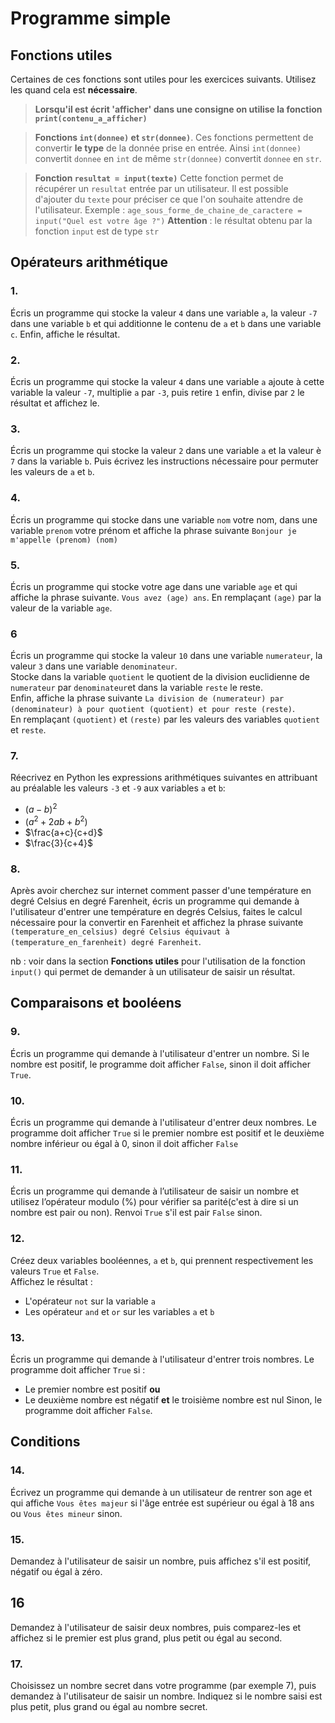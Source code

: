 # Programme simple    
 
## Fonctions utiles 

Certaines de ces fonctions sont utiles pour les exercices suivants. Utilisez les quand cela est __nécessaire__.

> __Lorsqu'il est écrit 'afficher' dans une consigne on utilise la fonction `print(contenu_a_afficher)`__  

> __Fonctions `int(donnee)` et `str(donnee)`__. 
> Ces fonctions permettent de convertir __le type__ de la donnée prise en entrée. 
> Ainsi `int(donnee)` convertit `donnee` en `int` de même `str(donnee)` convertit `donnee` en `str`. 

> __Fonction `resultat = input(texte)`__ 
> Cette fonction permet de récupérer un `resultat` entrée par un utilisateur. Il est possible d'ajouter du `texte` pour préciser ce que l'on souhaite attendre de l'utilisateur. 
> Exemple : `age_sous_forme_de_chaine_de_caractere = input("Quel est votre âge ?")` 
> __Attention__ : le résultat obtenu par la fonction `input` est de type `str`



## Opérateurs arithmétique 

### 1.  
Écris un programme qui stocke la valeur `4` dans une variable `a`, la valeur `-7` dans une variable `b` et qui additionne le contenu de `a` et `b` dans une variable `c`. Enfin, affiche le résultat.  


### 2. 
Écris un programme qui stocke la valeur `4` dans une variable `a` ajoute à cette variable la valeur `-7`, multiplie `a` par `-3`, puis retire `1` enfin, divise par `2` le résultat et affichez le. 

### 3.  
Écris un programme qui stocke la valeur `2` dans une variable `a` et la valeur è `7` dans la variable `b`. Puis écrivez les instructions nécessaire pour permuter les valeurs de `a` et `b`. 

### 4.
Écris un programme qui stocke dans une variable `nom` votre nom, dans une variable `prenom` votre prénom et affiche la phrase suivante `Bonjour je m'appelle (prenom) (nom)` 


### 5.  
Écris un programme qui stocke votre age dans une variable `age` et qui affiche la phrase suivante.
`Vous avez (age) ans`. En remplaçant `(age)` par la valeur de la variable `age`.  

### 6
Écris un programme qui stocke la valeur `10` dans une variable `numerateur`, la valeur `3` dans une variable `denominateur`.  
Stocke dans la variable `quotient` le quotient de la division euclidienne de `numerateur` par `denominateur`et dans la variable `reste` le reste.  
Enfin, affiche la phrase suivante `La division de (numerateur) par (denominateur) à pour quotient (quotient) et pour reste (reste)`.  
En remplaçant `(quotient)` et `(reste)` par les valeurs des variables `quotient` et `reste`.

### 7. 
Réecrivez en Python les expressions arithmétiques suivantes en attribuant au préalable les valeurs `-3` et `-9` aux variables `a` et `b`:  
  - $(a - b)^2$
  - $(a^2 + 2ab + b^2)$
  - $\frac{a+c}{c+d}$
  - $\frac{3}{c+4}$


### 8.  
Après avoir cherchez sur internet comment passer d'une température en degré Celsius en degré Farenheit, écris un programme qui demande à l'utilisateur d'entrer une température en degrés Celsius, faites le calcul nécessaire pour la convertir en Farenheit et affichez la phrase suivante `(temperature_en_celsius) degré Celsius équivaut à (temperature_en_farenheit) degré Farenheit`.  

nb : voir dans la section __Fonctions utiles__  pour l'utilisation de la fonction `input()` qui permet de demander à un utilisateur de saisir un résultat.  




## Comparaisons et booléens  

### 9.
Écris un programme qui demande à l'utilisateur d'entrer un nombre. Si le nombre est positif, le programme doit afficher `False`, sinon il doit afficher `True`. 


### 10.
Écris un programme qui demande à l'utilisateur d'entrer deux nombres. Le programme doit afficher `True` si le premier nombre est positif et le deuxième nombre inférieur ou égal à 0, sinon il doit afficher `False`



### 11.
Écris un programme qui demande à l’utilisateur de saisir un nombre et utilisez l’opérateur modulo (%) pour vérifier sa parité(c'est à dire si un nombre est pair ou non). Renvoi `True` s'il est pair `False` sinon.


### 12.
Créez deux variables booléennes, `a` et `b`, qui prennent respectivement les valeurs `True` et `False`.  
Affichez le résultat :  
  - L'opérateur `not` sur la variable `a`  
  - Les opérateur `and` et `or` sur les variables `a` et `b`  



### 13.
Écris un programme qui demande à l'utilisateur d'entrer trois nombres. Le programme doit afficher `True` si :
  - Le premier nombre est positif __ou__
  - Le deuxième nombre est négatif __et__ le troisième nombre est nul 
Sinon, le programme doit afficher `False`.



## Conditions 


### 14.
Écrivez un programme qui demande à un utilisateur de rentrer son age et qui affiche `Vous êtes majeur` si l'âge entrée est supérieur ou égal à 18 ans ou `Vous êtes mineur` sinon. 

### 15.
Demandez à l'utilisateur de saisir un nombre, puis affichez s'il est positif, négatif ou égal à zéro.  


## 16  
Demandez à l'utilisateur de saisir deux nombres, puis comparez-les et affichez si le premier est plus grand, plus petit ou égal au second.


### 17.  
Choisissez un nombre secret dans votre programme (par exemple 7), puis demandez à l'utilisateur de saisir un nombre. Indiquez si le nombre saisi est plus petit, plus grand ou égal au nombre secret.


